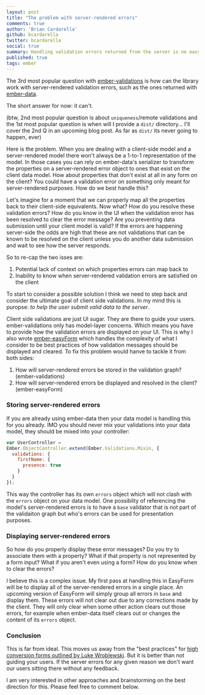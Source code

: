 ```yaml
---
layout: post
title: "The problem with server-rendered errors"
comments: true
author: 'Brian Cardarella'
github: bcardarella
twitter: bcardarella
social: true
summary: Handling validation errors returned from the server is no easy task
published: true
tags: ember
---
```


The 3rd most popular question with
[ember-validations](https://github.com/dockyard/ember-validations) is
how can the library work with server-rendered validation errors, such as
the ones returned with [ember-data](https://github.com/emberjs/data).

The short answer for now: it can't.

(btw, 2nd most popular question is about `uniqueness`/remote validations
and the 1st most popular question is when will I provide a `dist/`
directory... I'll cover the 2nd Q in an upcoming blog post. As far as
`dist/` its never going to happen, ever)

Here is the problem. When you are dealing with a client-side model and a
server-rendered model there won't always be a 1-to-1 representation of the
model. In those cases you can rely on ember-data's serializer to
transform the properties on a server-rendered error object to ones that
exist on the client data model. How about properties that don't exist at
all in any form on the client? You could have a validation error on
something only meant for server-rendered purposes. How do we best handle
this?

Let's imagine for a moment that we can properly map all the properties
back to their client-side equivalents. Now what? How do you resolve
these validation errors? How do you know in the UI when the validation
error has been resolved to clear the error message? Are you preventing data
submission until your client model is valid? If the errors are happening
server-side the odds are high that these are not validations that can be
known to be resolved on the client unless you do another data
submission and wait to see how the server responds.

So to re-cap the two isses are:

1. Potential lack of context on which properties errors can map back to
1. Inability to know when server-rendered validation errors are
   satisfied on the client

To start to consider a possible solution I think we need to step back
and consider the ultimate goal of client side validations. In my mind
this is puropse: *to help the user submit valid data to the server*.

Client side validations are just UI sugar. They are there to guide your
users. ember-validations only has model-layer concerns. Which means you
have to provide how the validation errors are displayed on your UI. This
is why I also wrote
[ember-easyForm](https://github.com/dockyard/ember-easyForm) which
handles the complexity of what I consider to be best practices of how
validation messages should be displayed and cleared. To fix this problem
would hanve to tackle it from both sides:

1. How will server-rendered errors be stored in the validation graph?
   (ember-validations)
1. How will server-rendered errors be displayed and resolved in the client?
   (ember-easyForm)

### Storing server-rendered errors

If you are already using ember-data then your data model is handling
this for you already. IMO you should never mix your validations into
your data model, they should be mixed into your controller:

```javascript
var UserController =
Ember.ObjectController.extend(Ember.Validations.Mixin, {
  validations: {
    firstName: {
      presence: true
    }
  }
});
```

This way the controller has its own `errors` object which will not clash
with the `errors` object on your data model. One possiblity of
referencing the model's server-rendered errors is to have a `base`
validator that is not part of the validaiton graph but who's errors can
be used for presentation purposes.

### Displaying server-rendered errors

So how do you properly display these error messages? Do you try to
associate them with a property? What if that property is not represented
by a form input? What if you aren't even using a form? How do you know
when to clear the errors?

I believe this is a complex issue. My first pass at handling this in
EasyForm will be to display all of the server-rendered errors in a
single place. An upcoming version of EasyForm will simply group all
errors in `base` and display them. These errors will not clear out due
to any corrections made by the client. They will only clear when some
other action clears out those errors, for example when ember-data itself
clears out or changes the content of its `errors` object.

### Conclusion

This is far from ideal. This moves us away from the "best practices" for
[high conversion forms outlined by Luke
Wroblewski](http://alistapart.com/article/inline-validation-in-web-forms).
But it is better than not guiding your users. If the server errors for
any given reason we don't want our users sitting there without any
feedback.

I am very interested in other approaches and brainstorming on the best
direction for this. Please feel free to comment below.

